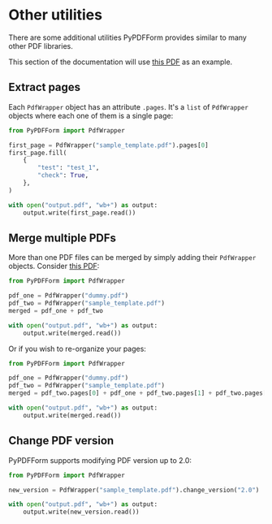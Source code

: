 # Other utilities

There are some additional utilities PyPDFForm provides similar to many other PDF libraries.

This section of the documentation will use 
[this PDF](https://github.com/BhanuRathore21/PyPDFForm/raw/master/pdf_samples/sample_template.pdf) as an example.

## Extract pages

Each `PdfWrapper` object has an attribute `.pages`. It's a `list` of `PdfWrapper` objects where each one of them is a 
single page:

```python
from PyPDFForm import PdfWrapper

first_page = PdfWrapper("sample_template.pdf").pages[0]
first_page.fill(
    {
        "test": "test_1",
        "check": True,
    },
)

with open("output.pdf", "wb+") as output:
    output.write(first_page.read())
```

## Merge multiple PDFs

More than one PDF files can be merged by simply adding their `PdfWrapper` objects. Consider 
[this PDF](https://www.w3.org/WAI/ER/tests/xhtml/testfiles/resources/pdf/dummy.pdf):

```python
from PyPDFForm import PdfWrapper

pdf_one = PdfWrapper("dummy.pdf")
pdf_two = PdfWrapper("sample_template.pdf")
merged = pdf_one + pdf_two

with open("output.pdf", "wb+") as output:
    output.write(merged.read())
```

Or if you wish to re-organize your pages:

```python
from PyPDFForm import PdfWrapper

pdf_one = PdfWrapper("dummy.pdf")
pdf_two = PdfWrapper("sample_template.pdf")
merged = pdf_two.pages[0] + pdf_one + pdf_two.pages[1] + pdf_two.pages[2]

with open("output.pdf", "wb+") as output:
    output.write(merged.read())
```

## Change PDF version

PyPDFForm supports modifying PDF version up to 2.0:

```python
from PyPDFForm import PdfWrapper

new_version = PdfWrapper("sample_template.pdf").change_version("2.0")

with open("output.pdf", "wb+") as output:
    output.write(new_version.read())
```
